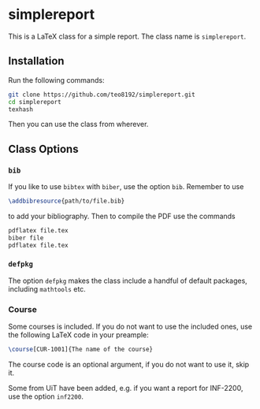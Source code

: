 # simplereport

This is a LaTeX class for a simple report.
The class name is `simplereport`.

## Installation

Run the following commands:

```bash
git clone https://github.com/teo8192/simplereport.git
cd simplereport
texhash
```

Then you can use the class from wherever.

## Class Options

### `bib`

If you like to use `bibtex` with `biber`, use the option `bib`.
Remember to use 

```latex
\addbibresource{path/to/file.bib}
```
to add your bibliography.
Then to compile the PDF use the commands
```bash
pdflatex file.tex
biber file
pdflatex file.tex
```

### `defpkg`

The option `defpkg` makes the class include a handful of default packages, including `mathtools` etc.

### Course

Some courses is included.
If you do not want to use the included ones, use the following LaTeX code in your preample:
```latex
\course[CUR-1001]{The name of the course}
```
The course code is an optional argument, if you do not want to use it, skip it.

Some from UiT have been added, e.g. if you want a report for INF-2200, use the option `inf2200`.
